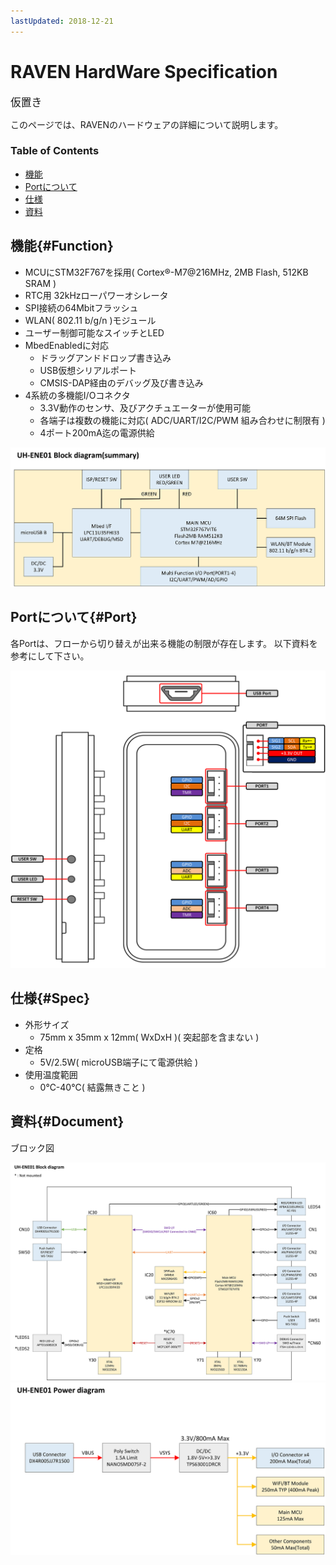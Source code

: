 ```yaml
---
lastUpdated: 2018-12-21
---
```

# RAVEN HardWare Specification

<big>仮置き</big>


このページでは、RAVENのハードウェアの詳細について説明します。

### Table of Contents

- [機能](#Function)
- [Portについて](#Port)
- [仕様](#Spec)
- [資料](#Document)

## 機能{#Function}
* MCUにSTM32F767を採用( Cortex®-M7@216MHz, 2MB Flash, 512KB SRAM )
* RTC用 32kHzローパワーオシレータ
* SPI接続の64Mbitフラッシュ
* WLAN( 802.11 b/g/n )モジュール
* ユーザー制御可能なスイッチとLED
* MbedEnabledに対応
    * ドラッグアンドドロップ書き込み
    * USB仮想シリアルポート
    * CMSIS-DAP経由のデバッグ及び書き込み
* 4系統の多機能I/Oコネクタ
    * 3.3V動作のセンサ、及びアクチュエーターが使用可能
    * 各端子は複数の機能に対応( ADC/UART/I2C/PWM 組み合わせに制限有 )
    * 4ポート200mA迄の電源供給

![HWSpec-RAVEN-BlockDiagram_Summary](./../../img/Other/HWSpec-RAVEN-BlockDiagram_Summary.png)

## Portについて{#Port}
各Portは、フローから切り替えが出来る機能の制限が存在します。
以下資料を参考にして下さい。

![HWSpec-RAVEN-PhrPin_ManualVer](./../../img/Other/HWSpec-RAVEN-PhrPin_ManualVer.png)

## 仕様{#Spec}
* 外形サイズ
    * 75mm x 35mm x 12mm( WxDxH )( 突起部を含まない )
* 定格
    * 5V/2.5W( microUSB端子にて電源供給 )
* 使用温度範囲
    * 0℃-40℃( 結露無きこと )

## 資料{#Document}
ブロック図

![HWSpec-RAVEN-PhrPin_ManualVer](./../../img/Other/HWSpec-RAVEN-BlockDiagram-1.png)
![HWSpec-RAVEN-PhrPin_ManualVer](./../../img/Other/HWSpec-RAVEN-BlockDiagram-2.png)
